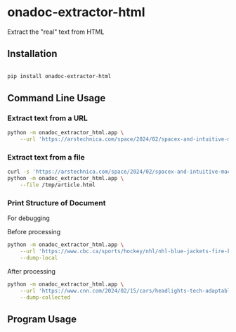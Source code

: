 # onadoc-extractor-html
Extract the "real" text from HTML

## Installation
```bash

pip install onadoc-extractor-html
```

## Command Line Usage

### Extract text from a URL

```bash
python -m onadoc_extractor_html.app \
    --url 'https://arstechnica.com/space/2024/02/spacex-and-intuitive-machines-seek-to-blaze-a-new-trail-to-the-moon/'
```

### Extract text from a file

```bash
curl -s 'https://arstechnica.com/space/2024/02/spacex-and-intuitive-machines-seek-to-blaze-a-new-trail-to-the-moon/' > /tmp/article.html
python -m onadoc_extractor_html.app \
    --file /tmp/article.html
```

### Print Structure of Document

For debugging

Before processing

```bash
python -m onadoc_extractor_html.app \
    --url 'https://www.cbc.ca/sports/hockey/nhl/nhl-blue-jackets-fire-kekalainen-1.7116104' \
    --dump-local
```

After processing

```bash
python -m onadoc_extractor_html.app \
    --url 'https://www.cnn.com/2024/02/15/cars/headlights-tech-adaptable-high-beams-cars/index.html' \
    --dump-collected
```

## Program Usage

### 

```python